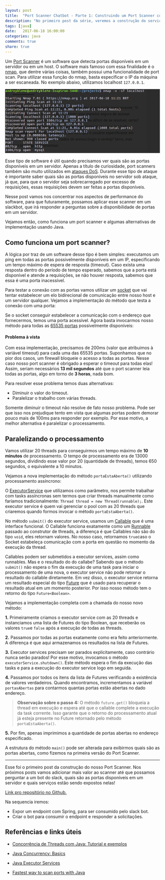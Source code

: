 ```yaml
---
layout: post
title:  "Port Scanner Chatbot - Parte 1: Construindo um Port Scanner com Java"
description: "No primeiro post da série, veremos a construção do serviço que escanea portas de um servidor utilizando APIs de concorrência do Java."
tags: [java]
date:   2017-06-18 16:00:00
categories: java
comments: true
share: true
---
```


Um [Port Scanner](https://en.wikipedia.org/wiki/Port_scanner) é um software que detecta portas disponíveis em um servidor ou em um host. O software mais famoso com essa finalidade é o [nmap](https://nmap.org/), que dentre várias coisas, também possui uma funcionalidade de port scan. Para utilizar essa função do nmap, basta especificar o IP da máquina a ser escaneada. No exemplo abaixo, utilizamos localhost `127.0.0.1`.

![Port Scanner nmap](https://raw.githubusercontent.com/andreybleme/andreybleme.github.io/master/assets/img/port-scanner-nmap.png "Port Scanner nmap")

Esse tipo de software é útil quando precisamos ver quais são as portas disponíveis em um servidor. Apenas a título de curiosidade, port scanners também são muito utilizados em [ataques DoS](https://pt.wikipedia.org/wiki/Ataque_de_nega%C3%A7%C3%A3o_de_servi%C3%A7o). Durante esse tipo de ataque é importante saber quais são as portas disponíveis no servidor sob ataque, já que, para que o servidor seja sobrecarregado por excesso de requisições, essas requisições devem ser feitas a portas disponíveis.

Nesse post vamos nos concentrar nos aspectos de performance do software, para que futuramente, possamos aplicar esse scanner em um slackbot, que irá responder a perguntas sobre a disponibilidade de portas em um servidor.

Vejamos então, como funciona um port scanner e algumas alternativas de implementação usando Java.

Como funciona um port scanner?
-------------

A lógica por traz de um software desse tipo é bem simples: executamos um ping em todas as portas possivelmente disponíveis em um IP, especificando um tempo máximo de espera de resposta (timeout). Caso exista uma resposta dentro do período de tempo esperado, sabemos que a porta está disponível e atende a requisições, se não houver resposta, sabemos que essa é uma porta inacessível.

Para testar a conexão com as portas vamos utilizar um [socket](https://pt.wikipedia.org/wiki/Soquete_de_rede) que vai tentar estabelecer um elo bidirecional de comunicação entre nosso host e um servidor qualquer. Vejamos a implementação do método que testa a conexão com uma porta:

<script src="https://gist.github.com/andreybleme/d777854c2b6a54a0d9f0622c051dde2c.js"></script>

Se o socket conseguir estabelecer a comunicação com o endereço que fornecermos, temos uma porta acessível. Agora basta invocarmos nosso método para todas as [65535 portas](https://pt.wikipedia.org/wiki/Lista_de_portas_de_protocolos) possivelmente disponíveis:

<script src="https://gist.github.com/andreybleme/3b47df18ca3439bf17fd749a6be41b94.js"></script>


#### Problema à vista
Com essa implementação, precisamos de 200ms (valor que atribuimos à variável timeout) para cada uma das 65535 portas. Suponhamos que no pior dos casos, um firewall bloqueie o acesso a todas as portas. Nesse caso nosso port scanner é obrigado a esperar o timeout para todas elas! Assim, seriam necessários **13 mil segundos** até que o port scanner leia todas as portas, algo em torno de **3 horas**, nada bom.

Para resolver esse problema temos duas alternativas:

- Diminuir o valor do timeout.
- Paralelizar o trabalho com várias threads.

Somente diminuir o timeout não resolve de fato nosso problema. Pode ser que isso nos prejudique tento em vista que algumas portas podem demorar pouco mais de 100ms para responder por exemplo. Por esse motivo, a melhor alternativa é paralelizar o processamento.



Paralelizando o processamento
-------------

Vamos utilizar 20 threads para conseguirmos um tempo máximo de **10 minutos** de processamento. O tempo de processamento era de 13000 segundos, dividindo esse valor por 20 (quantidade de threads), temos 650 segundos, o equivalente a 10 minutos.

Vejamos a nova implementação do método `portaEstaAberta()` utilizando processamento assíncrono:

<script src="https://gist.github.com/andreybleme/ec8641ceb9ee0a2f0d6f437ffe604873.js"></script>

O [ExecutorService](http://tutorials.jenkov.com/java-util-concurrent/executorservice.html) que utilizamos como parâmetro, nos permite trabalhar com tasks assíncronas sem termos que criar threads manualmente como faríamos tradicionalmente: `Thread thread = new Thread(runnable);`. Este executor service é quem vai gerenciar o pool com as 20 threads que criaremos quando formos invocar o método `portaEstaAberta()`. 

No método `submit()` do executor service, usamos um [Callable](http://winterbe.com/posts/2015/04/07/java8-concurrency-tutorial-thread-executor-examples/) que é uma interface funcional. O Callable funciona exatamente como um [Runnable](https://stackoverflow.com/questions/13327571/in-a-simple-to-understand-explanation-what-is-runnable-in-java) passado ao construtor de threads, a diferença é que Callables não são do tipo `void`, eles retornam valores. No nosso caso, retornamos `true`caso o Socket estabeleça comunicação com a porta em questão no momento da execução da thread.

Callables podem ser submetidos a executor services, assim como runnables. Mas e o resultado do do callabe? Sabendo que o método `submit()` não espera o fim da execução de uma task para iniciar o processamento de uma nova, o executor service não pode retornar o resultado do callable diretamente. Em vez disso, o executor service retorna um resultado especial do tipo [Future](http://www.journaldev.com/1650/java-futuretask-example-program) que é usado para recuperar o resultado atual em um momento posterior. Por isso nosso método tem o retorno do tipo `Future<Boolean>`.

Vejamos a implementação completa com a chamada do nosso novo método:

<script src="https://gist.github.com/andreybleme/f548b5f62d558c300cbad002baace11b.js"></script>

**1.** Primeiramente criamos o executor service com as 20 threads e instanciamos uma lista de Futures do tipo Boolean, que receberão os valores `true`e `false` após a execução de todas as threads.

**2.** Passamos por todas as portas exatamente como era feito anteriormente. A diferença é que aqui armazenamos os resultados na lista de Futures.

**3.** Executor services precisam ser parados explicitamente, caso contrário nunca serão parados! Por esse motivo, invocamos o método `executorService.shutdown()`. Este método espera o fim da execução das tasks e para a execução do executor service logo em seguida.

**4.** Passamos por todos os itens da lista de Futures verificando a existência de valores verdadeiros. Quando encontramos, incrementamos a variável `portasAbertas` para contarmos quantas portas estão abertas no dado endereço.

> **Observação sobre o passo 4:** O método `future.get()` bloqueia a thread em execução e espera até que o callable complete a execução da task corrente. Isso garante que o retorno do processamento atual já esteja presente no Future retornado pelo método `portaEstaAberta()`.

**5.** Por fim, apenas imprimimos a quantidade de portas abertas no endereço especificado.

A estrutura do método `main()` pode ser alterada para exibirmos quais são as portas abertas, como fizemos na primeira versão do Port Scanner.

---------------------

Esse foi o primeiro post da construção do nosso Port Scanner. Nos próximos posts vamos adicionar mais valor ao scanner até que possamos perguntar a um bot do slack, quais são as portas disponíveis em um servidor e quais serviços estão sendo expostos nelas!

[Link pro repositório no Github.](https://github.com/andreybleme/portscanner-slackapp)

Na sequencia iremos:

- Expor um endpoint com Spring, para ser consumido pelo slack bot.
- Criar o bot para consumir o endpoint e responder a solicitações.

Referências e links úteis
-------------
- [Concorrência de Threads com Java: Tutorial e exemplos](http://winterbe.com/posts/2015/04/07/java8-concurrency-tutorial-thread-executor-examples/)

- [Java Concurrency: Basics](https://dzone.com/articles/javautilconcurrentfuture)

- [Java Executor Services](http://tutorials.jenkov.com/java-util-concurrent/executorservice.html)

- [Fastest way to scan ports with Java](https://stackoverflow.com/questions/11547082/fastest-way-to-scan-ports-with-java)

